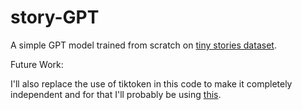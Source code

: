 # story-GPT
A simple GPT model trained from scratch on [tiny stories dataset](https://huggingface.co/roneneldan/TinyStories-33M/tree/main).

Future Work:

I'll also replace the use of tiktoken in this code to make it completely independent and for that I'll probably be using [this](https://github.com/karpathy/minbpe).
